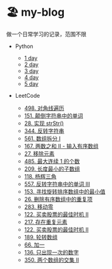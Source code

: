 # 🏖 my-blog

做一个日常学习的记录，范围不限

- Python

  - [1 day](https://github.com/cleves0315/my-blog/tree/main/Python/1day)
  - [2 day](https://github.com/cleves0315/my-blog/tree/main/Python/2day)
  - [3 day](https://github.com/cleves0315/my-blog/tree/main/Python/3day)
  - [4 day](https://github.com/cleves0315/my-blog/tree/main/Python/4day)
  - [5 day](https://github.com/cleves0315/my-blog/tree/main/Python/5day)

- LeetCode
  - [498. 对角线遍历](https://github.com/cleves0315/my-blog/blob/main/LeetCode/498.%20%E5%AF%B9%E8%A7%92%E7%BA%BF%E9%81%8D%E5%8E%86.md)
  - [151. 颠倒字符串中的单词](https://github.com/cleves0315/my-blog/blob/main/LeetCode/151.%20%E9%A2%A0%E5%80%92%E5%AD%97%E7%AC%A6%E4%B8%B2%E4%B8%AD%E7%9A%84%E5%8D%95%E8%AF%8D.md)
  - [28. 实现 strStr()](<https://github.com/cleves0315/my-blog/blob/main/LeetCode/28.%20%E5%AE%9E%E7%8E%B0%20strStr().md>)
  - [344. 反转字符串](https://github.com/cleves0315/my-blog/blob/main/LeetCode/344.%20%E5%8F%8D%E8%BD%AC%E5%AD%97%E7%AC%A6%E4%B8%B2.md)
  - [561. 数组拆分 I](https://github.com/cleves0315/my-blog/blob/main/LeetCode/561.%20%E6%95%B0%E7%BB%84%E6%8B%86%E5%88%86%20I.md)
  - [167. 两数之和 II - 输入有序数组](https://github.com/cleves0315/my-blog/blob/main/LeetCode/167.%20%E4%B8%A4%E6%95%B0%E4%B9%8B%E5%92%8C%20II%20-%20%E8%BE%93%E5%85%A5%E6%9C%89%E5%BA%8F%E6%95%B0%E7%BB%84.md)
  - [27. 移除元素](https://github.com/cleves0315/my-blog/blob/main/LeetCode/27.%20%E7%A7%BB%E9%99%A4%E5%85%83%E7%B4%A0.md)
  - [485. 最大连续 1 的个数](https://github.com/cleves0315/my-blog/blob/main/LeetCode/485.%20%E6%9C%80%E5%A4%A7%E8%BF%9E%E7%BB%AD%201%20%E7%9A%84%E4%B8%AA%E6%95%B0.md)
  - [209. 长度最小的子数组](https://github.com/cleves0315/my-blog/blob/main/LeetCode/209.%20%E9%95%BF%E5%BA%A6%E6%9C%80%E5%B0%8F%E7%9A%84%E5%AD%90%E6%95%B0%E7%BB%84.md)
  - [118. 杨辉三角](https://github.com/cleves0315/my-blog/blob/main/LeetCode/118.%20%E6%9D%A8%E8%BE%89%E4%B8%89%E8%A7%92.md)
  - [557. 反转字符串中的单词 III](https://github.com/cleves0315/my-blog/blob/main/LeetCode/557.%20%E5%8F%8D%E8%BD%AC%E5%AD%97%E7%AC%A6%E4%B8%B2%E4%B8%AD%E7%9A%84%E5%8D%95%E8%AF%8D%20III.md)
  - [153. 寻找旋转排序数组中的最小值](https://github.com/cleves0315/my-blog/blob/main/LeetCode/153.%20%E5%AF%BB%E6%89%BE%E6%97%8B%E8%BD%AC%E6%8E%92%E5%BA%8F%E6%95%B0%E7%BB%84%E4%B8%AD%E7%9A%84%E6%9C%80%E5%B0%8F%E5%80%BC.md)
  - [26. 删除有序数组中的重复项](https://github.com/cleves0315/my-blog/blob/main/LeetCode/26.%20%E5%88%A0%E9%99%A4%E6%9C%89%E5%BA%8F%E6%95%B0%E7%BB%84%E4%B8%AD%E7%9A%84%E9%87%8D%E5%A4%8D%E9%A1%B9.md)
  - [283. 移动零](https://github.com/cleves0315/my-blog/blob/main/LeetCode/283.%20%E7%A7%BB%E5%8A%A8%E9%9B%B6.md)
  - [122. 买卖股票的最佳时机 II](https://github.com/cleves0315/my-blog/blob/main/LeetCode/122.%20%E4%B9%B0%E5%8D%96%E8%82%A1%E7%A5%A8%E7%9A%84%E6%9C%80%E4%BD%B3%E6%97%B6%E6%9C%BA.md)
  - [217. 存在重复元素](https://github.com/cleves0315/my-blog/blob/main/LeetCode/217.%20%E5%AD%98%E5%9C%A8%E9%87%8D%E5%A4%8D%E5%85%83%E7%B4%A0.md)
  - [122. 买卖股票的最佳时机 II](https://github.com/cleves0315/my-blog/blob/main/LeetCode/122.%20%E4%B9%B0%E5%8D%96%E8%82%A1%E7%A5%A8%E7%9A%84%E6%9C%80%E4%BD%B3%E6%97%B6%E6%9C%BA.md)
  - [189. 轮转数组](https://github.com/cleves0315/my-blog/blob/main/LeetCode/189.%20%E8%BD%AE%E8%BD%AC%E6%95%B0%E7%BB%84.md)
  - [66. 加一](https://github.com/cleves0315/my-blog/blob/main/LeetCode/66.%20%E5%8A%A0%E4%B8%80.md)
  - [136. 只出现一次的数字](https://github.com/cleves0315/my-blog/blob/main/LeetCode/136.%20%E5%8F%AA%E5%87%BA%E7%8E%B0%E4%B8%80%E6%AC%A1%E7%9A%84%E6%95%B0%E5%AD%97.md)
  - [350. 两个数组的交集 II](https://github.com/cleves0315/my-blog/blob/main/LeetCode/350.%20%E4%B8%A4%E4%B8%AA%E6%95%B0%E7%BB%84%E7%9A%84%E4%BA%A4%E9%9B%86%20II.md)
